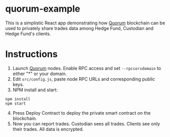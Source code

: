 # quorum-example
This is a simplistic React app demonstrating how [Quorum](https://github.com/jpmorganchase/quorum) blockchain can be used to privately share trades data among Hedge Fund, Custodian and Hedge Fund's clients.

# Instructions
1. Launch [Quorum](https://github.com/jpmorganchase/quorum#quickstart) nodes. Enable RPC access and set `--rpccorsdomain` to either \"\*\" or your domain.
2. Edit `src/config.js`, paste node RPC URLs and corresponding public keys.
3. NPM install and start:
```
npm install
npm start
```
4. Press Deploy Contract to deploy the private smart contract on the blockchain.
5. Now you can report trades. Custodian sees all trades. Clients see only their trades. All data is encrypted.
